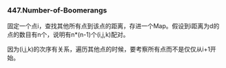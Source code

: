 ### 447.Number-of-Boomerangs

固定一个点i，查找其他所有点到该点的距离，存进一个Map。假设到i距离为d的点的数目有n个，说明有n*(n-1)个(i,j,k)配对。

因为(i,j,k)的次序有关系，遍历其他点的时候，要考察所有点而不是仅仅从i+1开始。

